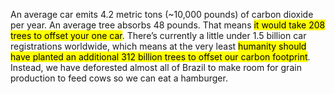 An average car emits 4.2 metric tons (~10,000 pounds) of carbon dioxide per year. An average tree absorbs 48 pounds. That means <mark class="hltr-yellow">it would take 208 trees to offset your one car</mark>. There’s currently a little under 1.5 billion car registrations worldwide, which means at the very least <mark class="hltr-yellow">humanity should have planted an additional 312 billion trees to offset our carbon footprint</mark>. Instead, we have deforested almost all of Brazil to make room for grain production to feed cows so we can eat a hamburger.

